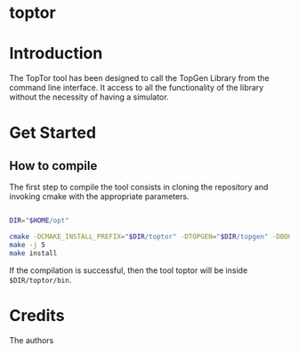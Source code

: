 # toptor

Introduction
============
The TopTor tool has been designed to call the TopGen Library from the  command line interface. It access to all the functionality of the library without the necessity of having a simulator. 

Get Started
===========

How to compile
--------------

The first step to compile the tool consists in cloning the repository and invoking cmake with the appropriate parameters.
 
```bash

DIR="$HOME/opt"

cmake -DCMAKE_INSTALL_PREFIX="$DIR/toptor" -DTOPGEN="$DIR/topgen" -DBOOST_ROOT="$DIR/boost-165" -DCMAKE_BUILD_TYPE=Debug .
make -j 5
make install
```
If the compilation is successful, then the tool toptor will be inside `$DIR/toptor/bin`.

Credits
=======

The authors
